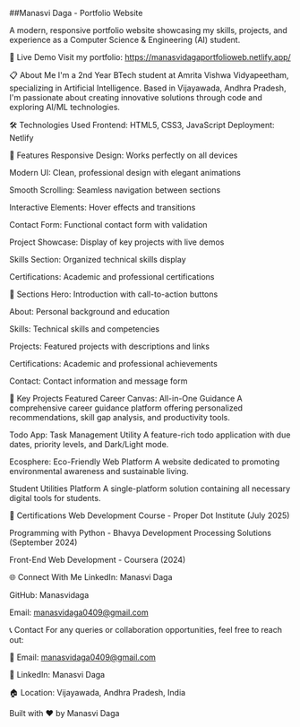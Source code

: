 ##Manasvi Daga - Portfolio Website

A modern, responsive portfolio website showcasing my skills, projects, and experience as a Computer Science & Engineering (AI) student.

🚀 Live Demo
Visit my portfolio: https://manasvidagaportfolioweb.netlify.app/

📋 About Me
I'm a 2nd Year BTech student at Amrita Vishwa Vidyapeetham, specializing in Artificial Intelligence. Based in Vijayawada, Andhra Pradesh, I'm passionate about creating innovative solutions through code and exploring AI/ML technologies.

🛠️ Technologies Used
Frontend: HTML5, CSS3, JavaScript
Deployment: Netlify

🎨 Features
Responsive Design: Works perfectly on all devices

Modern UI: Clean, professional design with elegant animations

Smooth Scrolling: Seamless navigation between sections

Interactive Elements: Hover effects and transitions

Contact Form: Functional contact form with validation

Project Showcase: Display of key projects with live demos

Skills Section: Organized technical skills display

Certifications: Academic and professional certifications

📱 Sections
Hero: Introduction with call-to-action buttons

About: Personal background and education

Skills: Technical skills and competencies

Projects: Featured projects with descriptions and links

Certifications: Academic and professional achievements

Contact: Contact information and message form

🎯 Key Projects Featured
Career Canvas: All-in-One Guidance
A comprehensive career guidance platform offering personalized recommendations, skill gap analysis, and productivity tools.

Todo App: Task Management Utility
A feature-rich todo application with due dates, priority levels, and Dark/Light mode.

Ecosphere: Eco-Friendly Web Platform
A website dedicated to promoting environmental awareness and sustainable living.

Student Utilities Platform
A single-platform solution containing all necessary digital tools for students.

📜 Certifications
Web Development Course - Proper Dot Institute (July 2025)

Programming with Python - Bhavya Development Processing Solutions (September 2024)

Front-End Web Development - Coursera (2024)

🌐 Connect With Me
LinkedIn: Manasvi Daga

GitHub: Manasvidaga

Email: manasvidaga0409@gmail.com

📞 Contact
For any queries or collaboration opportunities, feel free to reach out:

📧 Email: manasvidaga0409@gmail.com

💼 LinkedIn: Manasvi Daga

🏠 Location: Vijayawada, Andhra Pradesh, India


Built with ❤️ by Manasvi Daga
